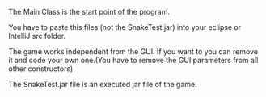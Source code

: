 The Main Class is the start point of the program. 

You have to paste this files (not the SnakeTest.jar) into your eclipse or IntelliJ
src folder.

The game works independent from the GUI. If you want to you can remove it and
code your own one.(You have to remove the GUI parameters from all other constructors)

The SnakeTest.jar file is an executed jar file of the game.
